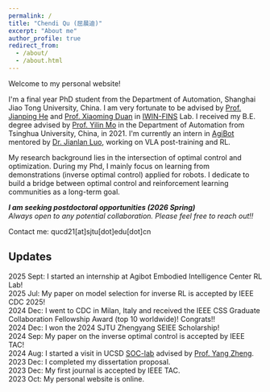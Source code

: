 ```yaml
---
permalink: /
title: "Chendi Qu (屈晨迪)"
excerpt: "About me"
author_profile: true
redirect_from: 
  - /about/
  - /about.html
---
```


  
Welcome to my personal website! 

I'm a final year PhD student from the Department of Automation, Shanghai Jiao Tong University, China. I am very fortunate to be advised by [Prof. Jianping He](https://automation.sjtu.edu.cn/JPHE) and [Prof. Xiaoming Duan](https://xmduan.github.io/index.html) in [IWIN-FINS](https://iwin-fins.com/) Lab. I received my B.E. degree advised by [Prof. Yilin Mo](https://yilinmo.github.io/) in the Department of Automation from Tsinghua University, China, in 2021. 
I'm currently an intern in [AgiBot](https://www.agibot.com/) mentored by [Dr. Jianlan Luo](https://scholar.google.com/citations?user=SJoRNbYAAAAJ&hl=en), working on VLA post-training and RL.  

My research background lies in the intersection of optimal control and optimization. During my Phd, I mainly focus on learning from demonstrations (inverse optimal control) applied for robots. I dedicate to build a bridge between optimal control and reinforcement learning communities as a long-term goal.

***I am seeking postdoctoral opportunities (2026 Spring)***  
*Always open to any potential collaboration. Please feel free to reach out!!*

Contact me: qucd21[at]sjtu[dot]edu[dot]cn

## Updates
2025 Sept: I started an internship at Agibot Embodied Intelligence Center RL Lab!  
2025 Jul: My paper on model selection for inverse RL is accepted by IEEE CDC 2025!  
2024 Dec: I went to CDC in Milan, Italy and received the IEEE CSS Graduate Collaboration Fellowship Award (top 10 worldwide)! Congrats!!  
2024 Dec: I won the 2024 SJTU Zhengyang SEIEE Scholarship!   
2024 Sep: My paper on the inverse optimal control is accepted by IEEE TAC!  
2024 Aug: I started a visit in UCSD [SOC-lab](https://zhengy09.github.io/soclab.html) advised by [Prof. Yang Zheng](https://zhengy09.github.io/).  
2023 Dec: I completed my dissertation proposal.  
2023 Dec: My first journal is accepted by IEEE TAC.  
2023 Oct: My personal website is online.
